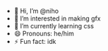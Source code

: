 - 👋 Hi, I’m @niho
- 👀 I’m interested in making gfx
- 🌱 I’m currently learning css
- 😄 Pronouns: he/him
- ⚡ Fun fact: idk

<!---
nihogfx/nihogfx is a ✨ special ✨ repository because its `README.md` (this file) appears on your GitHub profile.
You can click the Preview link to take a look at your changes.
--->
